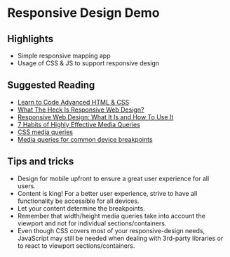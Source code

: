 # Responsive Design Demo

## Highlights

* Simple responsive mapping app
* Usage of CSS & JS to support responsive design

## Suggested Reading

* [Learn to Code Advanced HTML & CSS](http://learn.shayhowe.com/advanced-html-css/)
* [What The Heck Is Responsive Web Design?](http://johnpolacek.github.io/scrolldeck.js/decks/responsive/)
* [Responsive Web Design: What It Is and How To Use It](http://www.smashingmagazine.com/2011/01/guidelines-for-responsive-web-design/)
* [7 Habits of Highly Effective Media Queries](http://bradfrost.com/blog/post/7-habits-of-highly-effective-media-queries/)
* [CSS media queries](https://developer.mozilla.org/en-US/docs/Web/Guide/CSS/Media_queries)
* [Media queries for common device breakpoints](https://responsivedesign.is/develop/browser-feature-support/media-queries-for-common-device-breakpoints)

## Tips and tricks

* Design for mobile upfront to ensure a great user experience for all users.   
* Content is king! For a better user experience, strive to have all functionality be accessible for all devices.
* Let your content determine the breakpoints.
* Remember that width/height media queries take into account the viewport and not for individual sections/containers.
* Even though CSS covers most of your responsive-design needs, JavaScript may still be needed when dealing with 3rd-party libraries or to react to viewport sections/containers.
